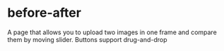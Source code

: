 # before-after
A page that allows you to upload two images in one frame and compare them by moving slider. Buttons support drug-and-drop
